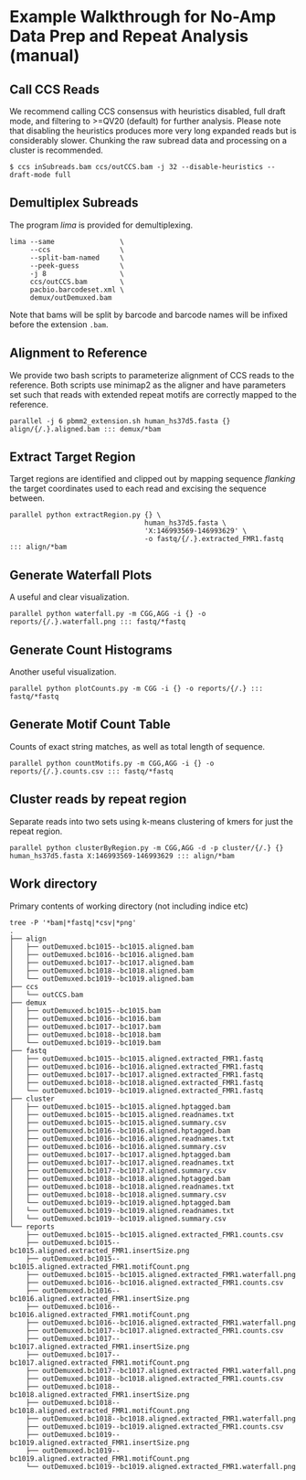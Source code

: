 # Example Walkthrough for No-Amp Data Prep and Repeat Analysis (manual)

## Call CCS Reads
We recommend calling CCS consensus with heuristics disabled, full draft mode, and filtering to >=QV20 (default) for further analysis.  Please note that disabling the heuristics produces more very long expanded reads but is considerably slower.  Chunking the raw subread data and processing on a cluster is recommended.

    $ ccs inSubreads.bam ccs/outCCS.bam -j 32 --disable-heuristics --draft-mode full

## Demultiplex Subreads
The program *lima* is provided for demultiplexing.

    lima --same                \
         --ccs                 \
         --split-bam-named     \
         --peek-guess          \
         -j 8                  \
         ccs/outCCS.bam        \
         pacbio.barcodeset.xml \
         demux/outDemuxed.bam

Note that bams will be split by barcode and barcode names will be infixed before the extension `.bam`.

## Alignment to Reference
We provide two bash scripts to parameterize alignment of CCS reads to the reference.  Both scripts use minimap2 as the aligner and have parameters set such that reads with extended repeat motifs are correctly mapped to the reference.
    
    parallel -j 6 pbmm2_extension.sh human_hs37d5.fasta {} align/{/.}.aligned.bam ::: demux/*bam

## Extract Target Region
Target regions are identified and clipped out by mapping sequence *flanking* the target coordinates used to each read and excising the sequence between.

    parallel python extractRegion.py {} \
                                     human_hs37d5.fasta \
                                     'X:146993569-146993629' \
                                     -o fastq/{/.}.extracted_FMR1.fastq ::: align/*bam 

## Generate Waterfall Plots
A useful and clear visualization.

    parallel python waterfall.py -m CGG,AGG -i {} -o reports/{/.}.waterfall.png ::: fastq/*fastq

## Generate Count Histograms
Another useful visualization.

    parallel python plotCounts.py -m CGG -i {} -o reports/{/.} ::: fastq/*fastq

## Generate Motif Count Table
Counts of exact string matches, as well as total length of sequence.

    parallel python countMotifs.py -m CGG,AGG -i {} -o reports/{/.}.counts.csv ::: fastq/*fastq

## Cluster reads by repeat region
Separate reads into two sets using k-means clustering of kmers for just the repeat region.

    parallel python clusterByRegion.py -m CGG,AGG -d -p cluster/{/.} {} human_hs37d5.fasta X:146993569-146993629 ::: align/*bam

## Work directory
Primary contents of working directory (not including indice etc)

    tree -P '*bam|*fastq|*csv|*png'
    .
    ├── align
    │   ├── outDemuxed.bc1015--bc1015.aligned.bam
    │   ├── outDemuxed.bc1016--bc1016.aligned.bam
    │   ├── outDemuxed.bc1017--bc1017.aligned.bam
    │   ├── outDemuxed.bc1018--bc1018.aligned.bam
    │   └── outDemuxed.bc1019--bc1019.aligned.bam
    ├── ccs
    │   └── outCCS.bam
    ├── demux
    │   ├── outDemuxed.bc1015--bc1015.bam
    │   ├── outDemuxed.bc1016--bc1016.bam
    │   ├── outDemuxed.bc1017--bc1017.bam
    │   ├── outDemuxed.bc1018--bc1018.bam
    │   └── outDemuxed.bc1019--bc1019.bam
    ├── fastq
    │   ├── outDemuxed.bc1015--bc1015.aligned.extracted_FMR1.fastq
    │   ├── outDemuxed.bc1016--bc1016.aligned.extracted_FMR1.fastq
    │   ├── outDemuxed.bc1017--bc1017.aligned.extracted_FMR1.fastq
    │   ├── outDemuxed.bc1018--bc1018.aligned.extracted_FMR1.fastq
    │   └── outDemuxed.bc1019--bc1019.aligned.extracted_FMR1.fastq
    ├── cluster
    │   ├── outDemuxed.bc1015--bc1015.aligned.hptagged.bam
    │   ├── outDemuxed.bc1015--bc1015.aligned.readnames.txt
    │   ├── outDemuxed.bc1015--bc1015.aligned.summary.csv
    │   ├── outDemuxed.bc1016--bc1016.aligned.hptagged.bam
    │   ├── outDemuxed.bc1016--bc1016.aligned.readnames.txt
    │   ├── outDemuxed.bc1016--bc1016.aligned.summary.csv
    │   ├── outDemuxed.bc1017--bc1017.aligned.hptagged.bam
    │   ├── outDemuxed.bc1017--bc1017.aligned.readnames.txt
    │   ├── outDemuxed.bc1017--bc1017.aligned.summary.csv
    │   ├── outDemuxed.bc1018--bc1018.aligned.hptagged.bam
    │   ├── outDemuxed.bc1018--bc1018.aligned.readnames.txt
    │   ├── outDemuxed.bc1018--bc1018.aligned.summary.csv
    │   └── outDemuxed.bc1019--bc1019.aligned.hptagged.bam
    │   └── outDemuxed.bc1019--bc1019.aligned.readnames.txt
    │   └── outDemuxed.bc1019--bc1019.aligned.summary.csv
    └── reports
        ├── outDemuxed.bc1015--bc1015.aligned.extracted_FMR1.counts.csv
        ├── outDemuxed.bc1015--bc1015.aligned.extracted_FMR1.insertSize.png
        ├── outDemuxed.bc1015--bc1015.aligned.extracted_FMR1.motifCount.png
        ├── outDemuxed.bc1015--bc1015.aligned.extracted_FMR1.waterfall.png
        ├── outDemuxed.bc1016--bc1016.aligned.extracted_FMR1.counts.csv
        ├── outDemuxed.bc1016--bc1016.aligned.extracted_FMR1.insertSize.png
        ├── outDemuxed.bc1016--bc1016.aligned.extracted_FMR1.motifCount.png
        ├── outDemuxed.bc1016--bc1016.aligned.extracted_FMR1.waterfall.png
        ├── outDemuxed.bc1017--bc1017.aligned.extracted_FMR1.counts.csv
        ├── outDemuxed.bc1017--bc1017.aligned.extracted_FMR1.insertSize.png
        ├── outDemuxed.bc1017--bc1017.aligned.extracted_FMR1.motifCount.png
        ├── outDemuxed.bc1017--bc1017.aligned.extracted_FMR1.waterfall.png
        ├── outDemuxed.bc1018--bc1018.aligned.extracted_FMR1.counts.csv
        ├── outDemuxed.bc1018--bc1018.aligned.extracted_FMR1.insertSize.png
        ├── outDemuxed.bc1018--bc1018.aligned.extracted_FMR1.motifCount.png
        ├── outDemuxed.bc1018--bc1018.aligned.extracted_FMR1.waterfall.png
        ├── outDemuxed.bc1019--bc1019.aligned.extracted_FMR1.counts.csv
        ├── outDemuxed.bc1019--bc1019.aligned.extracted_FMR1.insertSize.png
        ├── outDemuxed.bc1019--bc1019.aligned.extracted_FMR1.motifCount.png
        └── outDemuxed.bc1019--bc1019.aligned.extracted_FMR1.waterfall.png
